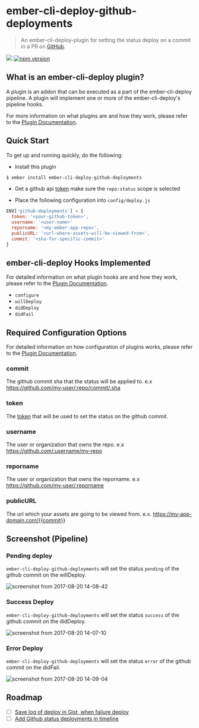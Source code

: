 # ember-cli-deploy-github-deployments

> An ember-cli-deploy-plugin for setting the status deploy on a commit in a PR on [GitHub](https://github.com/).

[![](https://ember-cli-deploy.github.io/ember-cli-deploy-version-badges/plugins/ember-cli-deploy-s3.svg)](http://ember-cli-deploy.github.io/ember-cli-deploy-version-badges/)
[![npm version](https://badge.fury.io/js/ember-cli-deploy-github-deployments.svg)](https://badge.fury.io/js/ember-cli-deploy-github-deployments)

## What is an ember-cli-deploy plugin?

A plugin is an addon that can be executed as a part of the ember-cli-deploy pipeline. A plugin will implement one or more of the ember-cli-deploy's pipeline hooks.

For more information on what plugins are and how they work, please refer to the [Plugin Documentation][2].


## Quick Start

To get up and running quickly, do the following:

- Install this plugin

```bash
$ ember install ember-cli-deploy-github-deployments
```

- Get a github api [token](https://github.com/settings/tokens) make sure the `repo:status` scope is selected

- Place the following configuration into `config/deploy.js`

```javascript
ENV['github-deployments'] = {
  token: '<your-github-token>',
  username: '<user-name>'
  reporname: '<my-ember-app-repo>',
  publicURL: '<url-where-assets-will-be-viewed-from>',
  commit: '<sha-for-specific-commit>'
}
```

## ember-cli-deploy Hooks Implemented

For detailed information on what plugin hooks are and how they work, please refer to the [Plugin Documentation][2].

- `configure`
- `willDeploy`
- `didDeploy`
- `didFail`

## Required Configuration Options

For detailed information on how configuration of plugins works, please refer to the [Plugin Documentation][2].

### commit

The github commit sha that the status will be applied to. e.x https://github.com/my-user/:repo/commit/:sha

### token

The [token](https://github.com/settings/tokens) that will be used to set the status on the github commit.

### username

The user or organization that owns the repo. e.x https://github.com/:username/my-repo

### reporname

The user or organization that owns the reporname. e.x https://github.com/my-user/:reporname

### publicURL

The url which your assets are going to be viewed from. e.x. https://my-app-domain.com/{{commit}}

## Screenshot (Pipeline)

### Pending deploy
`ember-cli-deploy-github-deployments` will set the status `pending` of the github commit on the willDeploy.

![screenshot from 2017-08-20 14-08-42](https://user-images.githubusercontent.com/118861/29496839-452f279e-85b1-11e7-9ea0-0c9d608f3043.png)

### Success Deploy
`ember-cli-deploy-github-deployments` will set the status `success` of the github commit on the didDeploy.

![screenshot from 2017-08-20 14-07-10](https://user-images.githubusercontent.com/118861/29496840-452fb4e8-85b1-11e7-9706-4e2f0f8d2863.png)

### Error Deploy
`ember-cli-deploy-github-deployments` will set the status `error` of the github commit on the didFail.

![screenshot from 2017-08-20 14-09-04](https://user-images.githubusercontent.com/118861/29496838-452ec646-85b1-11e7-9319-3769c06155a9.png)

## Roadmap
- [ ] [Save log of deploy in Gist, when failure deploy][4]
- [ ] [Add Github status deployments in timeline][3]

[2]: http://ember-cli.github.io/ember-cli-deploy/plugins "Plugin Documentation"
[3]: https://developer.github.com/v3/repos/deployments/
[4]: https://developer.github.com/v3/gists/
